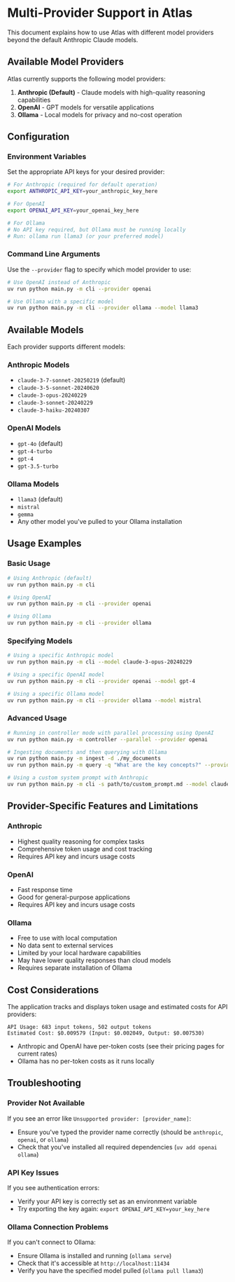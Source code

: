 # Multi-Provider Support in Atlas

This document explains how to use Atlas with different model providers beyond the default Anthropic Claude models.

## Available Model Providers

Atlas currently supports the following model providers:

1. **Anthropic (Default)** - Claude models with high-quality reasoning capabilities
2. **OpenAI** - GPT models for versatile applications
3. **Ollama** - Local models for privacy and no-cost operation

## Configuration

### Environment Variables

Set the appropriate API keys for your desired provider:

```bash
# For Anthropic (required for default operation)
export ANTHROPIC_API_KEY=your_anthropic_key_here

# For OpenAI
export OPENAI_API_KEY=your_openai_key_here

# For Ollama
# No API key required, but Ollama must be running locally
# Run: ollama run llama3 (or your preferred model)
```

### Command Line Arguments

Use the `--provider` flag to specify which model provider to use:

```bash
# Use OpenAI instead of Anthropic
uv run python main.py -m cli --provider openai

# Use Ollama with a specific model
uv run python main.py -m cli --provider ollama --model llama3
```

## Available Models

Each provider supports different models:

### Anthropic Models
- `claude-3-7-sonnet-20250219` (default)
- `claude-3-5-sonnet-20240620`
- `claude-3-opus-20240229`
- `claude-3-sonnet-20240229`
- `claude-3-haiku-20240307`

### OpenAI Models
- `gpt-4o` (default)
- `gpt-4-turbo`
- `gpt-4`
- `gpt-3.5-turbo`

### Ollama Models
- `llama3` (default)
- `mistral`
- `gemma`
- Any other model you've pulled to your Ollama installation

## Usage Examples

### Basic Usage

```bash
# Using Anthropic (default)
uv run python main.py -m cli

# Using OpenAI
uv run python main.py -m cli --provider openai

# Using Ollama
uv run python main.py -m cli --provider ollama
```

### Specifying Models

```bash
# Using a specific Anthropic model
uv run python main.py -m cli --model claude-3-opus-20240229

# Using a specific OpenAI model
uv run python main.py -m cli --provider openai --model gpt-4

# Using a specific Ollama model
uv run python main.py -m cli --provider ollama --model mistral
```

### Advanced Usage

```bash
# Running in controller mode with parallel processing using OpenAI
uv run python main.py -m controller --parallel --provider openai

# Ingesting documents and then querying with Ollama
uv run python main.py -m ingest -d ./my_documents
uv run python main.py -m query -q "What are the key concepts?" --provider ollama

# Using a custom system prompt with Anthropic
uv run python main.py -m cli -s path/to/custom_prompt.md --model claude-3-haiku-20240307
```

## Provider-Specific Features and Limitations

### Anthropic
- Highest quality reasoning for complex tasks
- Comprehensive token usage and cost tracking
- Requires API key and incurs usage costs

### OpenAI
- Fast response time
- Good for general-purpose applications
- Requires API key and incurs usage costs

### Ollama
- Free to use with local computation
- No data sent to external services
- Limited by your local hardware capabilities
- May have lower quality responses than cloud models
- Requires separate installation of Ollama

## Cost Considerations

The application tracks and displays token usage and estimated costs for API providers:

```
API Usage: 683 input tokens, 502 output tokens
Estimated Cost: $0.009579 (Input: $0.002049, Output: $0.007530)
```

- Anthropic and OpenAI have per-token costs (see their pricing pages for current rates)
- Ollama has no per-token costs as it runs locally

## Troubleshooting

### Provider Not Available

If you see an error like `Unsupported provider: [provider_name]`:
- Ensure you've typed the provider name correctly (should be `anthropic`, `openai`, or `ollama`)
- Check that you've installed all required dependencies (`uv add openai ollama`)

### API Key Issues

If you see authentication errors:
- Verify your API key is correctly set as an environment variable
- Try exporting the key again: `export OPENAI_API_KEY=your_key_here`

### Ollama Connection Problems

If you can't connect to Ollama:
- Ensure Ollama is installed and running (`ollama serve`)
- Check that it's accessible at `http://localhost:11434`
- Verify you have the specified model pulled (`ollama pull llama3`)
